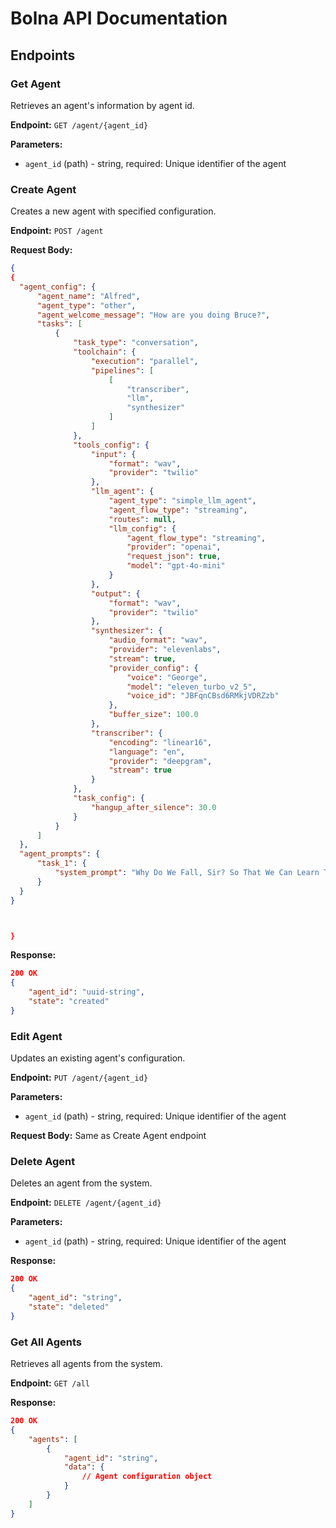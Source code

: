 # Bolna API Documentation

## Endpoints

### Get Agent
Retrieves an agent's information by agent id.

**Endpoint:** `GET /agent/{agent_id}`

**Parameters:**
- `agent_id` (path) - string, required: Unique identifier of the agent

### Create Agent
Creates a new agent with specified configuration.

**Endpoint:** `POST /agent`

**Request Body:**
```json
{
{
  "agent_config": {
      "agent_name": "Alfred",
      "agent_type": "other",
      "agent_welcome_message": "How are you doing Bruce?",
      "tasks": [
          {
              "task_type": "conversation",
              "toolchain": {
                  "execution": "parallel",
                  "pipelines": [
                      [
                          "transcriber",
                          "llm",
                          "synthesizer"
                      ]
                  ]
              },
              "tools_config": {
                  "input": {
                      "format": "wav",
                      "provider": "twilio"
                  },
                  "llm_agent": {
                      "agent_type": "simple_llm_agent",
                      "agent_flow_type": "streaming",
                      "routes": null,
                      "llm_config": {
                          "agent_flow_type": "streaming",
                          "provider": "openai",
                          "request_json": true,
                          "model": "gpt-4o-mini"
                      }
                  },
                  "output": {
                      "format": "wav",
                      "provider": "twilio"
                  },
                  "synthesizer": {
                      "audio_format": "wav",
                      "provider": "elevenlabs",
                      "stream": true,
                      "provider_config": {
                          "voice": "George",
                          "model": "eleven_turbo_v2_5",
                          "voice_id": "JBFqnCBsd6RMkjVDRZzb"
                      },
                      "buffer_size": 100.0
                  },
                  "transcriber": {
                      "encoding": "linear16",
                      "language": "en",
                      "provider": "deepgram",
                      "stream": true
                  }
              },
              "task_config": {
                  "hangup_after_silence": 30.0
              }
          }
      ]
  },
  "agent_prompts": {
      "task_1": {
          "system_prompt": "Why Do We Fall, Sir? So That We Can Learn To Pick Ourselves Up."
      }
  }
}



}
```

**Response:**
```json
200 OK
{
    "agent_id": "uuid-string",
    "state": "created"
}
```

### Edit Agent
Updates an existing agent's configuration.

**Endpoint:** `PUT /agent/{agent_id}`

**Parameters:**
- `agent_id` (path) - string, required: Unique identifier of the agent

**Request Body:**
Same as Create Agent endpoint


### Delete Agent
Deletes an agent from the system.

**Endpoint:** `DELETE /agent/{agent_id}`

**Parameters:**
- `agent_id` (path) - string, required: Unique identifier of the agent

**Response:**
```json
200 OK
{
    "agent_id": "string",
    "state": "deleted"
}
```


### Get All Agents
Retrieves all agents from the system.

**Endpoint:** `GET /all`

**Response:**
```json
200 OK
{
    "agents": [
        {
            "agent_id": "string",
            "data": {
                // Agent configuration object
            }
        }
    ]
}
```